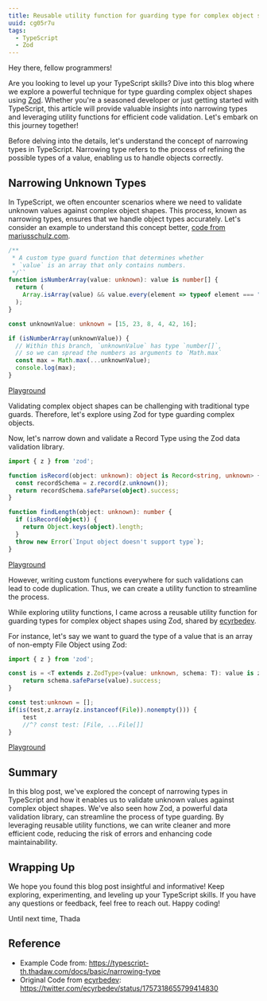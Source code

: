 ```yaml
---
title: Reusable utility function for guarding type for complex object shape using Zod
uuid: cg05r7u
tags:
  - TypeScript
  - Zod
---
```


Hey there, fellow programmers!

Are you looking to level up your TypeScript skills? Dive into this blog where we explore a powerful technique for type guarding complex object shapes using [Zod](https://zod.dev/). Whether you're a seasoned developer or just getting started with TypeScript, this article will provide valuable insights into narrowing types and leveraging utility functions for efficient code validation. Let's embark on this journey together!

Before delving into the details, let's understand the concept of narrowing types in TypeScript. Narrowing type refers to the process of refining the possible types of a value, enabling us to handle objects correctly.


## Narrowing Unknown Types
In TypeScript, we often encounter scenarios where we need to validate unknown values against complex object shapes. This process, known as narrowing types, ensures that we handle object types accurately. Let's consider an example to understand this concept better, [code from mariusschulz.com](https://mariusschulz.com/blog/the-unknown-type-in-typescript).

```typescript
/**
 * A custom type guard function that determines whether
 * `value` is an array that only contains numbers.
 */``
function isNumberArray(value: unknown): value is number[] {
  return (
    Array.isArray(value) && value.every(element => typeof element === "number")
  );
}

const unknownValue: unknown = [15, 23, 8, 4, 42, 16];

if (isNumberArray(unknownValue)) {
  // Within this branch, `unknownValue` has type `number[]`,
  // so we can spread the numbers as arguments to `Math.max`
  const max = Math.max(...unknownValue);
  console.log(max);
}
```

[Playground](https://www.typescriptlang.org/play?#code/GYVwdgxgLglg9mABDAzgORAWwEYFMBOAgvvgIYCeAFAG6kA2IuAXIuANZhwDuYAlC7Qa5kKRGCx58AbQC6iAN4AoRIny4oIfEkrKViYmXIA6VAYo16jXogBkNxIMZHc1AlVx1cmXGCiIAvAB8iFDkAA64cMCIHl4+fv6JiABE4jgEyby6vADcigC+iooQCCh+7Jw8AGqWzKxgHNxI-ohSAIwArAA0iABMAMw9ABw9ACxjvT1tAGwyeYow0ZSoGOlEJOYVTTVCvNZKKgD0h4gA6jBQABYwSFeoiNhkkJc9AAZb1bWviJekoqERRCvNKSWSvLq6Y6IFBwRBcYQQUhIFBhNSkAAmIUuwhBBFEf0QpHwAHMsPF-rDXgBZUhXIyYUgAD1euhKYDKiAZjICiBpdK5lCMQo+YB2VjyKjZMM8RjocGJlC5uQKQA)

Validating complex object shapes can be challenging with traditional type guards. Therefore, let's explore using Zod for type guarding complex objects.

Now, let's narrow down and validate a Record Type using the Zod data validation library.

```typescript
import { z } from 'zod';

function isRecord(object: unknown): object is Record<string, unknown> {
  const recordSchema = z.record(z.unknown());
  return recordSchema.safeParse(object).success;
}

function findLength(object: unknown): number {
  if (isRecord(object)) {
    return Object.keys(object).length;
  }
  throw new Error(`Input object doesn't support type`);
}
```

[Playground](https://www.typescriptlang.org/play?#code/JYWwDg9gTgLgBAbzgLzgXzgMyhEcDkyEAJvgNwBQFmArgHYDGMwEdcwAzgEoCmD0xABQQARgCs+MAFxx6AazoQA7nQCUM0RKbsOcXvyjEAPBxhRgdAOYAaWXQXK6APkQU4cfnVNwofAQGUGAAseEABDOABeFAA6XwMhZBj5RRVBVVVKd18YGig2eIDg0LCYjjDMHgAFMKgOHmFxSVUymgYGHg4OSjQqWkZmViwLYgAZHisYIMataTsHFXU4OhoQER4oV3dgTDhBTn0BGebVLfcfHlz8uAB5JqYYuR4ATw5jphaAGwnLKaz0NxwKY4JTLHiggCiUBwUEEAAMAJJ0MA0eCaSRwYgQTp0fDwDg0MCQWBA55gHhwzIUNBAA)
 
However, writing custom functions everywhere for such validations can lead to code duplication. Thus, we can create a utility function to streamline the process.

While exploring utility functions, I came across a reusable utility function for guarding types for complex object shapes using Zod, shared by [ecyrbedev](https://twitter.com/ecyrbedev/status/1757318655799414830).

For instance, let's say we want to guard the type of a value that is an array of non-empty File Object using Zod:

```typescript
import { z } from 'zod';

const is = <T extends z.ZodType>(value: unknown, schema: T): value is z.output<T> => {
    return schema.safeParse(value).success;
}

const test:unknown = [];
if(is(test,z.array(z.instanceof(File)).nonempty())) {
    test
    //^? const test: [File, ...File[]]
}
```

[Playground](https://www.typescriptlang.org/play?#code/JYWwDg9gTgLgBAbzgLzgXzgMyhEcDkyEAJvgNwBQFAxhAHYDO8wDcAvHADwAqcApgA8YfOsVbIAdAC0S3AJ5g+APgAUANwCGAGwCufAFxwddANZ0IAdzoAaOA2oALPiA2HuASkObdfOCxQSEDowYME8SuwRCBRwsXBQfDA6UHR2js4aEgwamHwAChpQDHzq2nruWTrU1HwMDJRoVLSM8MJM+sZmlqkcANoAupTAmCosKm0w1pKFUBpyKpLALRp0NRAjAGLAWnzuFeZ0zmAw83vuiDFxE5exAPS3AHoA-BSNQA)

## Summary
In this blog post, we've explored the concept of narrowing types in TypeScript and how it enables us to validate unknown values against complex object shapes. We've also seen how Zod, a powerful data validation library, can streamline the process of type guarding. By leveraging reusable utility functions, we can write cleaner and more efficient code, reducing the risk of errors and enhancing code maintainability.

## Wrapping Up
We hope you found this blog post insightful and informative! Keep exploring, experimenting, and leveling up your TypeScript skills. If you have any questions or feedback, feel free to reach out. Happy coding!

Until next time,
Thada

## Reference
- Example Code from: https://typescript-th.thadaw.com/docs/basic/narrowing-type
- Original Code from [ecyrbedev](https://twitter.com/ecyrbedev): https://twitter.com/ecyrbedev/status/1757318655799414830
